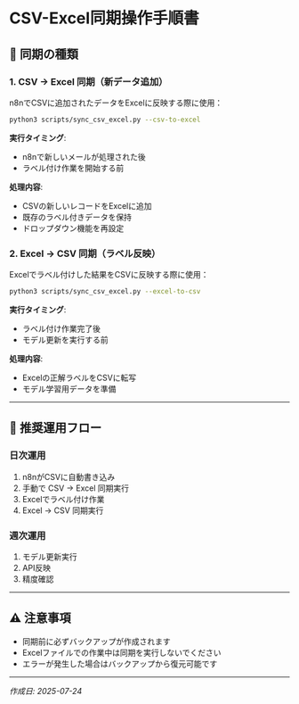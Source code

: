 # CSV-Excel同期操作手順書

## 🔄 同期の種類

### **1. CSV → Excel 同期（新データ追加）**

n8nでCSVに追加されたデータをExcelに反映する際に使用：

```bash
python3 scripts/sync_csv_excel.py --csv-to-excel
```

**実行タイミング**:
- n8nで新しいメールが処理された後
- ラベル付け作業を開始する前

**処理内容**:
- CSVの新しいレコードをExcelに追加
- 既存のラベル付きデータを保持
- ドロップダウン機能を再設定

### **2. Excel → CSV 同期（ラベル反映）**

Excelでラベル付けした結果をCSVに反映する際に使用：

```bash
python3 scripts/sync_csv_excel.py --excel-to-csv
```

**実行タイミング**:
- ラベル付け作業完了後
- モデル更新を実行する前

**処理内容**:
- Excelの正解ラベルをCSVに転写
- モデル学習用データを準備

---

## 🚀 推奨運用フロー

### **日次運用**
1. n8nがCSVに自動書き込み
2. 手動で CSV → Excel 同期実行
3. Excelでラベル付け作業
4. Excel → CSV 同期実行

### **週次運用**
1. モデル更新実行
2. API反映
3. 精度確認

---

## ⚠️ 注意事項

- 同期前に必ずバックアップが作成されます
- Excelファイルでの作業中は同期を実行しないでください
- エラーが発生した場合はバックアップから復元可能です

---

*作成日: 2025-07-24*
